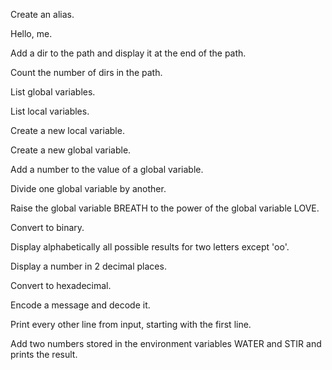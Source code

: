 Create an alias.

Hello, me.

Add a dir to the path and display it at the end of the path.

Count the number of dirs in the path.

List global variables.

List local variables.

Create a new local variable.

Create a new global variable.

Add a number to the value of a global variable.

Divide one global variable by another.

Raise the global variable BREATH to the power of the global variable LOVE.

Convert to binary.

Display alphabetically all possible results for two letters except 'oo'.

Display a number in 2 decimal places.

Convert to hexadecimal.

Encode a message and decode it.

Print every other line from input, starting with the first line.

Add two numbers stored in the environment variables WATER and STIR and prints the result.
